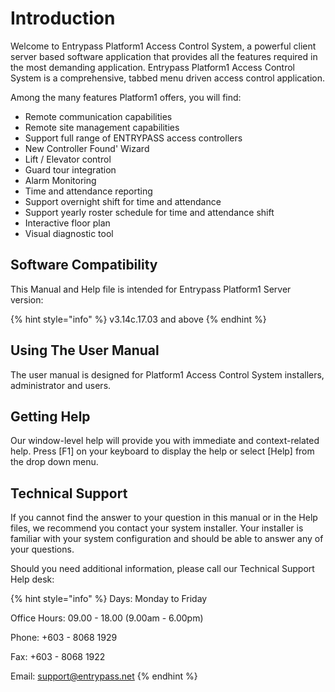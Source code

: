 # Introduction

Welcome to Entrypass Platform1 Access Control System, a powerful client server based software application that provides all the features required in the most demanding application. Entrypass Platform1 Access Control System is a comprehensive, tabbed menu driven access control application.

Among the many features Platform1 offers, you will find:

* Remote communication capabilities
* Remote site management capabilities
* Support full range of ENTRYPASS access controllers
* New Controller Found' Wizard
* Lift / Elevator control
* Guard tour integration
* Alarm Monitoring
* Time and attendance reporting
* Support overnight shift for time and attendance
* Support yearly roster schedule for time and attendance shift
* Interactive floor plan
* Visual diagnostic tool

## Software Compatibility

This Manual and Help file is intended for Entrypass Platform1 Server version:

{% hint style="info" %}
v3.14c.17.03 and above
{% endhint %}

##  Using The User Manual

The user manual is designed for Platform1 Access Control System installers, administrator and users.

## Getting Help

Our window-level help will provide you with immediate and context-related help. Press \[F1\] on your keyboard to display the help or select \[Help\] from the drop down menu.

## Technical Support

If you cannot find the answer to your question in this manual or in the Help files, we recommend you contact your system installer. Your installer is familiar with your system configuration and should be able to answer any of your questions.

Should you need additional information, please call our Technical Support Help desk: 

{% hint style="info" %}
Days: Monday to Friday 

Office Hours: 09.00 - 18.00 \(9.00am - 6.00pm\)

Phone: +603 - 8068 1929

Fax: +603 - 8068 1922

Email: support@entrypass.net
{% endhint %}



